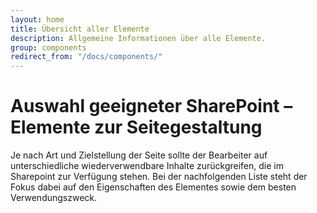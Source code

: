 ```yaml
---
layout: home
title: Übersicht aller Elemente
description: Allgemeine Informationen über alle Elemente.
group: components
redirect_from: "/docs/components/"
---
```


# Auswahl geeigneter SharePoint – Elemente zur Seitegestaltung

Je nach Art und Zielstellung der Seite sollte der Bearbeiter auf unterschiedliche wiederverwendbare Inhalte zurückgreifen, die im Sharepoint zur Verfügung stehen.
Bei der nachfolgenden Liste steht der Fokus dabei auf den Eigenschaften des Elementes sowie dem besten Verwendungszweck.
